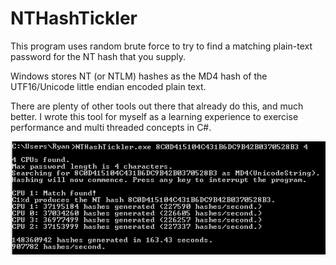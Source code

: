 NTHashTickler
============

This program uses random brute force to try to find a matching plain-text password for the NT hash that you supply.

Windows stores NT (or NTLM) hashes as the MD4 hash of the UTF16/Unicode little endian encoded plain text.

There are plenty of other tools out there that already do this, and much better. I wrote this tool for myself as a learning
experience to exercise performance and multi threaded concepts in C#.

![Screenshot](./screen1.png)